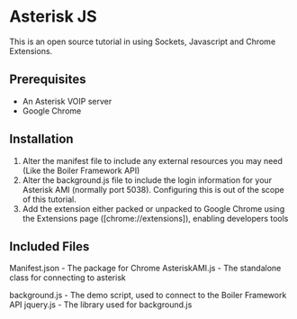 Asterisk JS
===========

This is an open source tutorial in using Sockets, Javascript and Chrome Extensions.

Prerequisites
-------------

* An Asterisk VOIP server
* Google Chrome


Installation
------------

1. Alter the manifest file to include any external resources you may need (Like the Boiler Framework API)
2. Alter the background.js file to include the login information for your Asterisk AMI (normally port 5038). Configuring this is out of the scope of this tutorial.
3. Add the extension either packed or unpacked to Google Chrome using the Extensions page ([chrome://extensions]),
enabling developers tools

Included Files
--------------

Manifest.json - The package for Chrome
AsteriskAMI.js - The standalone class for connecting to asterisk

background.js - The demo script, used to connect to the Boiler Framework API
jquery.js - The library used for background.js
